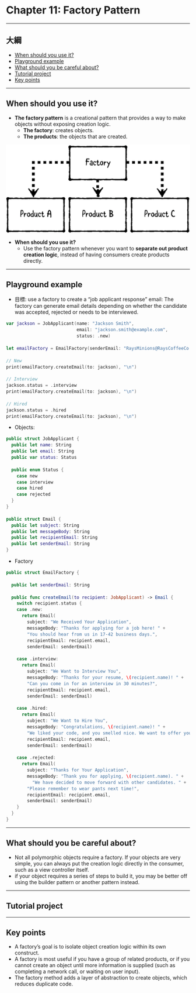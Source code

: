 # Chapter 11: Factory Pattern

------

## 大綱

- [When should you use it?](#1)
- [Playground example](#2)
- [What should you be careful about?](#3)
- [Tutorial project](#4)
- [Key points](#5)

------

<h2 id="1">When should you use it?</h2>

- **The factory pattern** is a creational pattern that provides a way to make objects without exposing creation logic.
  - **The factory**: creates objects.
  - **The products**: the objects that are created.

![](../.gitbook/assets/29.png)

- **When should you use it?**
  - Use the factory pattern whenever you want to **separate out product creation logic**, instead of having consumers create products directly.


------

<h2 id="2">Playground example</h2>

- 目標:  use a factory to create a “job applicant response” email: The factory can generate email details depending on whether the candidate was accepted, rejected or needs to be interviewed.

```swift
var jackson = JobApplicant(name: "Jackson Smith",
                           email: "jackson.smith@example.com",
                           status: .new)

let emailFactory = EmailFactory(senderEmail: "RaysMinions@RaysCoffeeCo.com")

// New
print(emailFactory.createEmail(to: jackson), "\n")

// Interview
jackson.status = .interview
print(emailFactory.createEmail(to: jackson), "\n")

// Hired
jackson.status = .hired
print(emailFactory.createEmail(to: jackson), "\n")
```

- Objects: 

```Swift
public struct JobApplicant {
  public let name: String
  public let email: String
  public var status: Status
  
  public enum Status {
    case new
    case interview
    case hired
    case rejected
  }
}

public struct Email {
  public let subject: String
  public let messageBody: String
  public let recipientEmail: String
  public let senderEmail: String
}
```

- Factory

```Swift
public struct EmailFactory {
  
  public let senderEmail: String
  
  public func createEmail(to recipient: JobApplicant) -> Email {
    switch recipient.status {
    case .new:
      return Email(
        subject: "We Received Your Application",
        messageBody: "Thanks for applying for a job here! " +
        "You should hear from us in 17-42 business days.",
        recipientEmail: recipient.email,
        senderEmail: senderEmail)
      
    case .interview:
      return Email(
        subject: "We Want to Interview You",
        messageBody: "Thanks for your resume, \(recipient.name)! " +
        "Can you come in for an interview in 30 minutes?",
        recipientEmail: recipient.email,
        senderEmail: senderEmail)
      
    case .hired:
      return Email(
        subject: "We Want to Hire You",
        messageBody: "Congratulations, \(recipient.name)! " +
        "We liked your code, and you smelled nice. We want to offer you a position! Cha-ching! $$$",
        recipientEmail: recipient.email,
        senderEmail: senderEmail)
      
    case .rejected:
      return Email(
        subject: "Thanks for Your Application",
        messageBody: "Thank you for applying, \(recipient.name). " +
          "We have decided to move forward with other candidates. " +
        "Please remember to wear pants next time!",
        recipientEmail: recipient.email,
        senderEmail: senderEmail)
    }
  }
}
```

------

<h2 id="3">What should you be careful about?</h2>

- Not all polymorphic objects require a factory. If your objects are very simple, you can always put the creation logic directly in the consumer, such as a view controller itself.
- if your object requires a series of steps to build it, you may be better off using the builder pattern or another pattern instead.

------

<h2 id="4">Tutorial project</h2>



------

<h2 id="5">Key points</h2>

- A factory’s goal is to isolate object creation logic within its own construct.
- A factory is most useful if you have a group of related products, or if you cannot create an object until more information is supplied (such as completing a network call, or waiting on user input).
- The factory method adds a layer of abstraction to create objects, which reduces duplicate code.

